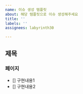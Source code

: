```yaml
---
name: 이슈 생성 템플릿
about: 해당 템플릿으로 이슈 생성해주세요
title: ''
labels: ''
assignees: labyrinth30

---
```


## 제목
### 페이지
- [] 구현내용1
- [] 구현내용2

